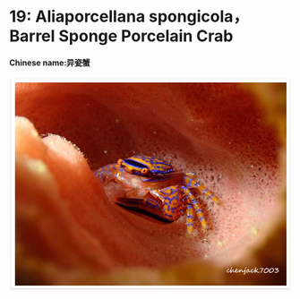 # 19: Aliaporcellana spongicola，Barrel Sponge Porcelain Crab

#### Chinese name:异瓷蟹

![](../../.gitbook/assets/aliaporcellana-porcelain-crab.jpg)

